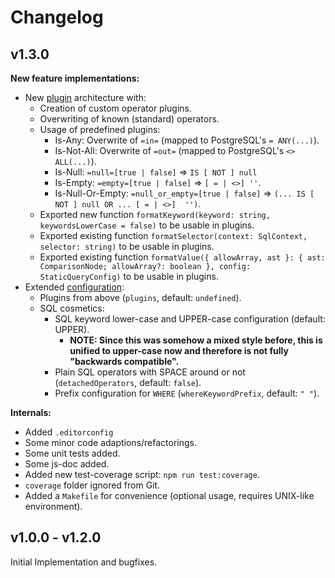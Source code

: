 # Changelog

## v1.3.0

**New feature implementations:**

- New [plugin](./README.md#plugins) architecture with:
  - Creation of custom operator plugins.
  - Overwriting of known (standard) operators.
  - Usage of predefined plugins:
    - Is-Any: Overwrite of `=in=` (mapped to PostgreSQL's `= ANY(...)`).
    - Is-Not-All: Overwrite of `=out=` (mapped to PostgreSQL's `<> ALL(...)`).
    - Is-Null: `=null=[true | false]` => `IS [ NOT ] null`
    - Is-Empty: `=empty=[true | false]` => `[ = | <>] ''`.
    - Is-Null-Or-Empty: `=null_or_empty=[true | false]` => `(... IS [ NOT ] null OR ... [ = | <>]  '')`.
  - Exported new function `formatKeyword(keyword: string, keywordsLowerCase = false)` to be usable in plugins.
  - Exported existing function `formatSelector(context: SqlContext, selector: string)` to be usable in plugins.
  - Exported existing function `formatValue({ allowArray, ast }: { ast: ComparisonNode; allowArray?: boolean }, config: StaticQueryConfig)` to be usable in plugins.
- Extended [configuration](./README.md#context-and-configuration-for-the-sql-transform):
  - Plugins from above (`plugins`, default: `undefined`).
  - SQL cosmetics:
    - SQL keyword lower-case and UPPER-case configuration (default: UPPER).
      - **NOTE: Since this was somehow a mixed style before, this is unified to upper-case now and therefore is not fully "backwards compatible".**
    - Plain SQL operators with SPACE around or not (`detachedOperators`, default: `false`).
    - Prefix configuration for `WHERE` (`whereKeywordPrefix`, default: `" "`).

**Internals:**

- Added `.editorconfig`
- Some minor code adaptions/refactorings.
- Some unit tests added.
- Some js-doc added.
- Added new test-coverage script: `npm run test:coverage`.
- `coverage` folder ignored from Git.
- Added a `Makefile` for convenience (optional usage, requires UNIX-like environment).

## v1.0.0 - v1.2.0

Initial Implementation and bugfixes.
